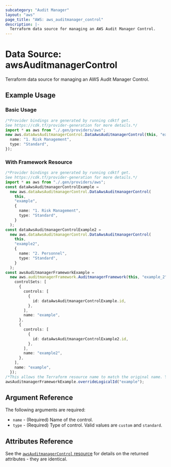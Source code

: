 ```yaml
---
subcategory: "Audit Manager"
layout: "aws"
page_title: "AWS: aws_auditmanager_control"
description: |-
  Terraform data source for managing an AWS Audit Manager Control.
---
```


# Data Source: awsAuditmanagerControl

Terraform data source for managing an AWS Audit Manager Control.

## Example Usage

### Basic Usage

```typescript
/*Provider bindings are generated by running cdktf get.
See https://cdk.tf/provider-generation for more details.*/
import * as aws from "./.gen/providers/aws";
new aws.dataAwsAuditmanagerControl.DataAwsAuditmanagerControl(this, "example", {
  name: "1. Risk Management",
  type: "Standard",
});

```

### With Framework Resource

```typescript
/*Provider bindings are generated by running cdktf get.
See https://cdk.tf/provider-generation for more details.*/
import * as aws from "./.gen/providers/aws";
const dataAwsAuditmanagerControlExample =
  new aws.dataAwsAuditmanagerControl.DataAwsAuditmanagerControl(
    this,
    "example",
    {
      name: "1. Risk Management",
      type: "Standard",
    }
  );
const dataAwsAuditmanagerControlExample2 =
  new aws.dataAwsAuditmanagerControl.DataAwsAuditmanagerControl(
    this,
    "example2",
    {
      name: "2. Personnel",
      type: "Standard",
    }
  );
const awsAuditmanagerFrameworkExample =
  new aws.auditmanagerFramework.AuditmanagerFramework(this, "example_2", {
    controlSets: [
      {
        controls: [
          {
            id: dataAwsAuditmanagerControlExample.id,
          },
        ],
        name: "example",
      },
      {
        controls: [
          {
            id: dataAwsAuditmanagerControlExample2.id,
          },
        ],
        name: "example2",
      },
    ],
    name: "example",
  });
/*This allows the Terraform resource name to match the original name. You can remove the call if you don't need them to match.*/
awsAuditmanagerFrameworkExample.overrideLogicalId("example");

```

## Argument Reference

The following arguments are required:

* `name` - (Required) Name of the control.
* `type` - (Required) Type of control. Valid values are `custom` and `standard`.

## Attributes Reference

See the [`awsAuditmanagerControl` resource](/docs/providers/aws/r/auditmanager_control.html) for details on the returned attributes - they are identical.
